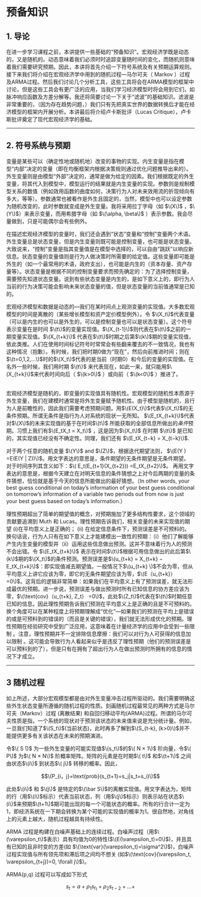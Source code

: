 # 预备知识

## 1. 导论

在进一步学习课程之前，本讲提供一些基础的“预备知识”。宏观经济学既是动态的，又是随机的。动态意味着我们必须时时追踪变量随时间的变化，而随机则意味着我们需要研究预期。因此，本讲将首先介绍一下符号系统及有关预期运算规则。接下来我们将介绍在宏观经济学中用到的随机过程—马尔可夫（ Markov ）过程及ARMA过程。然后我们讨论几个分析工具，这些工具将会在ARMA模型的框架中讨论，但是这些工具会有更广泛的应用，当我们学习经济模型时将会用到它们，如脉冲响应函数及方差分解等。我还将简要讨论一下关于“滤波”的基础知识。滤波是非常重要的，（因为存在趋势问题，）我们只有先把真实世界的数据转换后才能在经济模型的框架内开展分析。本讲最后将介绍卢卡斯批评（Lucas Critique），卢卡斯批评奠定了现代宏观经济学的基础。

---

## 2. 符号系统与预期

变量是某些可以（确定性地或随机地）改变的事物的实现。内生变量是指在模型“内部”决定的变量（即在均衡框架内根据决策规则通过优化问题推导出来的）。外生变量则是由模型“外部”决定的，通常是做为给定的因素。我们根据既定的外生变量，将其代入到模型中，模型运行的结果就是内生变量的实现。参数则是规制模型关系的数值（例如效用函数的曲度如何，决策行为人对未来效用流的折现倾向有多大，等等）。参数通常也被看作是外生且固定的，当然，模型中也可以设定参数为随机改变的，此时参数就变成是外生变量。我将采用拉丁字母（如 $\(X\)$ ，$\(Y\)$）来表示变量，而用希腊字母（如 $\(\alpha, \beta\)$ ）表示参数。我会尽量做到，只是可能偶尔会有些例外。



在描述宏观经济模型的变量时，我们还会遇到“状态”变量和“控制”变量两个术语。外生变量总是状态变量，但是内生变量则既可能是控制变量，也可能是状态变量。大致说来，“控制”变量是指其变量值是在模型中选择的，可以自由“跳跃”以响应新信息。状态变量的变量值则是行为人做决策时所需要的给定值。这些变量即可能是外生的（如一个最常用的术语，政府支出），也可能是内生的（资本存量、资产存量等）。状态变量是根据不同的控制变量要求而预先确定的：为了选择控制变量，需要预先知道状态变量。说到有些状态变量是内生的，是如下意义上的，即行为人当前的行为决策可能会影响未来状态变量的值，但是状态变量的当前值通常是已知的。



宏观经济模型和数据是动态的—我们在某时间点上观测变量的实现值。大多数宏观模型的时间是离散的（某些增长模型和资产定价模型例外）。令 $\(X_t\)$代表变量（可以是内生的也可以是外生的，可以是控制变量也可以是状态变量）。这个符号表示变量在是时间 $\(t\)$的变量实现值。$\(X_{t-1}\)$则代表在$\(t\)$之前的一期变量实现值。$\(X_{t+k}\)$ 代表在$\(t\)$时期之后第$\(k\)$期的变量实现值，依此类推。人们在使用时间标记符号时常常会有些翻来覆去的不一致情况，我也有这种情况（抱歉）。有时候，我们把时期0做为“现在”，然后向前推进时间；则在 $\(t=0,1,2,...\)$时的$\(X_t\)$代表的是当前（时期0）和今后的变量的实现值。在名外一些时候，我们用时期 $\(t\)$ 来代表现在，如此一来，就只能用$\(X_{t+k}\)$来代表时间向后（ $\(k>0\)$ ）或向前（ $\(k<0\)$ ）推进了。

​		
宏观经济模型是随机的，即变量的实现值具有随机性。宏观模型的随机性本质源于外生变量，我们在建模时通常是将外生变量赋予随机性。由于模型是随机的，且行为人是前瞻性的，因此我们需要考虑预期问题。用$\(E(X_t)\)$代表$\(X_t\)$的无条件预期。所谓无条件是指行为人对系统的现状一无所知。 $\(E_tX_{t+k}\)$代表对$\(X\)$的未来实现值的基于在时间$\(t\)$ 所能获取的全部信息所做出的*条件*预期。习惯上我们有$\(E_tX_t = X_t\)$ ，这是因为$\(X_t\)$ 在时期 $\(t\)$ 是已知的，其实现值已经没有不确定性。同理，我们还有 $\(E_tX_{t−k} = X_{t−k}\)$.

对于两个任意的随机变量 $\(Y\)$ and $\(Z\)$，根据迭代期望法则， $\(E(Y ) =E(E(Y | Z))\)$。用文字表达的意思是，条件期望的无条件期望是无条件期望。 对于时间序列其含义如下：$\( E_t(E_{t+1}(X_{t+2})) =E_tX_{t+2}\)$。 再用文字表达的意思是，根据今天建立在对明天信息的条件猜想之上对今后两期的变量的条件猜想，恰恰就是基于今天的信息所能做出的最好猜想。（In other words, your best guess conditional on today’s information  of your best guess conditional on tomorrow’s information  of a variable two periods out from now is just your best guess based on today’s information.）

理性预期超出了简单的期望值的概念，对预期施加了更多结构性要求，这个领域的贡献要追溯到 Muth 和 Lucas。理性预期告诉我们，相关变量的未来实现值的期望 (i)在平均意义上是正确的； (ii) 在给定信息条件下，预测误差是不可预料的。换句话说，行为人只有在如下意义上才能建模出一致性的预期：（i）他们了解能够产生内生变量的模型并（ii）运用这些信息做出预测。这并不意味着行为人的预测不会出错。令 $\(E_tX_{t+k}\)$ 表示在时间$\(t\)$根据可用信息做出的此后第$\(k\)$期的$\(X_t\)$的条件预测。预测误差是$\(u_{t+k} = X_{t+k} − E_tX_{t+k}\)$：即实现值减去期望值。一般情况下$\(u_{t+k} \)$不会为零，但从平均意义上讲它应该为零，即它的无条件期望应该为零，$\(E（u_{t+k}） =0\)$。这背后的逻辑非常简单：如果我们在平均意义上有了预测误差，就无法形成最优的预期。进一步说，预测误差与做出预测时所有已知信息的协方差应该为零，$\(\text{cov}（u_{t+k}, Z_t） =0\)$，此处$\(Z_t\)$代表在$\(t\)$时期任意已知的信息。因此理性预期告诉我们预测在平均意义上是正确的且是不可预料的。换个角度可以在某种程度上将预期理解成“优化”—如果我们的预测在平均上是错误的或是可预料到的错误的（而且是关键的错误），我们就无法形成优化的预期。理性预期在经验研究中受到广泛应用，这意味着在计量经济学的应用中会受到一些限制 。注意，理性预期并不一定排除信息摩擦：我们可以对行为人可获得的信息加以限制 。这可能会导致行为人看起来似乎是违反了理性预期（他们的预测误差是可以预料到的了），但是只有在拥有了超出行为人在做出预测时所拥有的信息的情况下才成立。 

---

## 3 随机过程

如上所述，大部分宏观模型都是由对外生变量冲击过程所驱动的。我们需要明确这些外生状态变量所遵循的随机过程的性质。刻画随机过程最常见的两种方式是马尔可夫（Markov）过程 (离散结果) 和自回归移动平均(ARMA)过程。所谓的马尔可夫性质是指，一个系统的现状对于预测该状态的未来值来说是充分统计量。例如，一旦我们知道了$\(S_t\)$(当前状态)，此时再多了解到$\(S_{t-k}, (k>0)\)$并不能提供更多有关该状态在未来的预期演进。

令$\( S ̄\)$ 为一些外生变量的可能实现值$\(s_t\)$的$\( N × 1\)$ 阶向量，令$\( P\)$ 为$\( N × N\)$ 阶概率矩阵。矩阵的元素是在时期$\( t\)$ 和$\(t+1\)$ 之间由状态$\(i\)$ 到状态$\( j\)$ 转移的概率。因此，

$$\(P_{i，j}=\text{prob}(s_{t+1}=s_j|s_t=s_i)\)$$

此处$\(i\)$ 和  $\(j\)$ 是特定的$\(\bar S\)$的离散实现值。用文字表达为，矩阵的行（用$\(i\)$标示）代表当前状态，列（用$\(j\)$标示）则表示站在状态$\(i\)$来预期$\(t+1\)$期可能出现的每一个可能状态的概率。所有的行合计一定为1，即经济系统在一下期会转换为某个可能的实现值的概率为1。很自然地，对角线上的元素上越大，随机过程越具有持续性。

ARMA 过程是构建在白噪声基础上的连续过程。白噪声过程（用$\(\varepsilon_t\)$表示）具有均值为0的特性($\(E(\varepsilon_t)=0\)$)，并且具有已知的且非时变的方差(如 $\(\text{var}(\varepsilon_t)=\sigma^2\)$)，白噪声过程实现值与所有领先项和滞后项之间均不想关 (如$\(\text{cov}(\varepsilon_t, \varepsilon_{t+j})=0, \forall j\)$)。

ARMA(p,q) 过程可以写成如下形式

$$s_t=a+\rho_1s_{t_1}+\rho_2s_{t-2}+…+$$


​			
​		
​	


​		
​	






​			
​		
​		